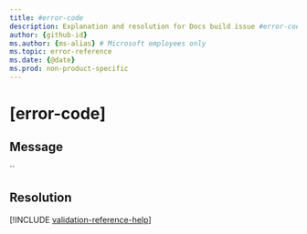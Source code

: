 ```yaml
---
title: #error-code
description: Explanation and resolution for Docs build issue #error-code
author: {github-id}
ms.author: {ms-alias} # Microsoft employees only
ms.topic: error-reference
ms.date: {@date}
ms.prod: non-product-specific
---
```

# [error-code]

## Message

``

## Resolution

<!--make sure to add this file to your includes folder and verify the path-->
[!INCLUDE [validation-reference-help](../includes/validation-reference-help.md)]
